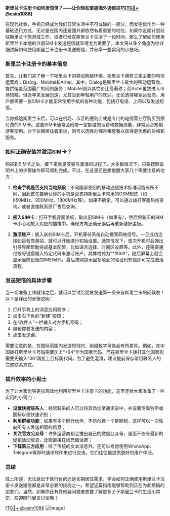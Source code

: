 **斯里兰卡注册卡如何发短信？——让你轻松掌握海外通信技巧[[TG💪+ @esim1088](https://t.me/s/esim1088)]**

在现代社会，手机已经成为我们日常生活中不可或缺的一部分，而发短信作为一种基础通讯方式，无论是在国内还是国外都依然有着重要的地位。如果你近期计划前往斯里兰卡旅游或工作，或者已经在斯里兰卡生活了一段时间，那么了解如何使用斯里兰卡本地的注册SIM卡发送短信就显得尤为重要了。本文将从多个角度为你详细讲解如何使用斯里兰卡注册卡发送短信，并分享一些实用的小技巧。

### 斯里兰卡注册卡的基本信息

首先，让我们来了解一下斯里兰卡的移动网络环境。斯里兰卡拥有三家主要的电信运营商：Dialog、Mobitel和Airtel。其中，Dialog是斯里兰卡最大的移动运营商，提供覆盖范围最广的网络服务；Mobitel则以其性价比高著称；而Airtel虽然进入市场较晚，但近年来发展迅速，尤其受到年轻用户的欢迎。无论选择哪家运营商，用户都需要一张SIM卡才能正常使用手机的各种功能，包括打电话、上网以及发送短信。

当你抵达斯里兰卡后，可以在机场、市区的便利店或是专门的电信营业厅购买到预付费的SIM卡。这些SIM卡通常会附带一定额度的话费和数据流量，非常适合短期游客使用。对于长期居住者来说，则可以选择办理月租套餐以获得更优惠的价格和服务。

### 如何正确安装并激活SIM卡？

购买到SIM卡之后，接下来就是安装与激活的过程了。大多数情况下，只要按照说明书上的步骤操作即可顺利完成。不过，在这里还是想提醒大家几个需要注意的地方：

1. **检查手机是否支持当地频段**：不同国家使用的移动通信技术标准可能有所不同，因此首先要确认你的手机是否支持斯里兰卡常用的GSM制式（如850MHz、900MHz、1800MHz等）。如果不确定，可以通过拨打客服热线咨询，或者直接联系原厂售后查询。
   
2. **插入SIM卡**：打开手机背面盖板，取出旧SIM卡（如果有），然后将新买的SIM卡小心地放入对应的插槽中。确保方向正确无误后再重新装好盖板。
   
3. **激活账户**：插入新的SIM卡后，开机等待系统自动搜索网络信号。一旦成功连接到运营商基站，就可以开始进行初始设置。通常情况下，首次开机时会弹出引导界面帮助完成基本配置，比如语言选择、时间区设置等。此外，还需要通过拨号键盘输入特定代码来激活账户，具体格式为“*#06#”，随后屏幕上就会显示当前设备的IMEI号码。最后按照提示回复收到的验证码短信即可完成激活流程。

### 发送短信的具体步骤

当一切准备工作就绪之后，就可以尝试给朋友发送第一条来自斯里兰卡的问候啦！以下是详细的步骤说明：

1. 打开手机上的消息应用程序；
2. 点击右下角的“新建”按钮；
3. 在“收件人”一栏输入对方手机号码；
4. 编辑你要发送的内容；
5. 点击发送键。

需要注意的是，在国际范围内发送短信时，前缀数字可能会有所差异。例如，在中国拨打斯里兰卡号码需要加上“+94”作为国家代码，而在斯里兰卡拨打其他国家则需要先输入“00”再接上目标国代码。为了避免混淆，建议提前保存常用联系人的完整联系方式。

### 提升效率的小贴士

为了让大家能够更加高效地利用斯里兰卡注册卡的功能，这里还给大家准备了一些实用的小窍门：

- **设置快捷联系人**：经常联系的人可以将其添加至通讯录中，并设置专属铃声或图标以便快速识别；
- **利用群组功能**：如果有多个同行伙伴，不妨创建一个群聊组，这样可以一次性向所有人发送相同的信息；
- **关注官方公众号**：许多运营商都会推出自己的微信公众号，里面不仅有最新的促销活动信息，还能直接在线充值话费；
- **下载第三方应用**：除了传统的文本消息外，还可以考虑使用WhatsApp、Telegram等即时通讯软件来进行交流，它们往往能提供更好的用户体验。

### 总结

综上所述，无论是出于旅行目的还是长期居住需求，学会如何正确使用斯里兰卡注册卡发送短信都是非常必要的技能之一。希望这篇指南能够帮助到正在为此烦恼的朋友们。当然，如果你还有其他疑问或者想要了解更多关于斯里兰卡的生活小常识，欢迎随时留言讨论哦！

[[TG💪+ @esim1088](https://t.me/s/esim1088) ![Image](https://i.postimg.cc/4NQfJmqS/Snipaste-2025-05-13-00-14-12.png)]